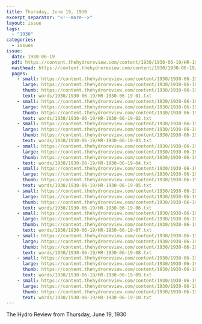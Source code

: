 ```yaml
---
title: Thursday, June 19, 1930
excerpt_separator: "<!--more-->"
layout: issue
tags:
  - "1930"
categories:
  - issues
issue:
  date: 1930-06-19
  pdf: https://content.thehydroreview.com/content/1930/1930-06-19/HR-1930-06-19.pdf
  masthead: https://content.thehydroreview.com/content/1930/1930-06-19/masthead/HR-1930-06-19.jpg
  pages:
    - small: https://content.thehydroreview.com/content/1930/1930-06-19/small/HR-1930-06-19-01.jpg
      large: https://content.thehydroreview.com/content/1930/1930-06-19/large/HR-1930-06-19-01.jpg
      thumb: https://content.thehydroreview.com/content/1930/1930-06-19/thumbnails/HR-1930-06-19-01.jpg
      text: words/1930/1930-06-19/HR-1930-06-19-01.txt
    - small: https://content.thehydroreview.com/content/1930/1930-06-19/small/HR-1930-06-19-02.jpg
      large: https://content.thehydroreview.com/content/1930/1930-06-19/large/HR-1930-06-19-02.jpg
      thumb: https://content.thehydroreview.com/content/1930/1930-06-19/thumbnails/HR-1930-06-19-02.jpg
      text: words/1930/1930-06-19/HR-1930-06-19-02.txt
    - small: https://content.thehydroreview.com/content/1930/1930-06-19/small/HR-1930-06-19-03.jpg
      large: https://content.thehydroreview.com/content/1930/1930-06-19/large/HR-1930-06-19-03.jpg
      thumb: https://content.thehydroreview.com/content/1930/1930-06-19/thumbnails/HR-1930-06-19-03.jpg
      text: words/1930/1930-06-19/HR-1930-06-19-03.txt
    - small: https://content.thehydroreview.com/content/1930/1930-06-19/small/HR-1930-06-19-04.jpg
      large: https://content.thehydroreview.com/content/1930/1930-06-19/large/HR-1930-06-19-04.jpg
      thumb: https://content.thehydroreview.com/content/1930/1930-06-19/thumbnails/HR-1930-06-19-04.jpg
      text: words/1930/1930-06-19/HR-1930-06-19-04.txt
    - small: https://content.thehydroreview.com/content/1930/1930-06-19/small/HR-1930-06-19-05.jpg
      large: https://content.thehydroreview.com/content/1930/1930-06-19/large/HR-1930-06-19-05.jpg
      thumb: https://content.thehydroreview.com/content/1930/1930-06-19/thumbnails/HR-1930-06-19-05.jpg
      text: words/1930/1930-06-19/HR-1930-06-19-05.txt
    - small: https://content.thehydroreview.com/content/1930/1930-06-19/small/HR-1930-06-19-06.jpg
      large: https://content.thehydroreview.com/content/1930/1930-06-19/large/HR-1930-06-19-06.jpg
      thumb: https://content.thehydroreview.com/content/1930/1930-06-19/thumbnails/HR-1930-06-19-06.jpg
      text: words/1930/1930-06-19/HR-1930-06-19-06.txt
    - small: https://content.thehydroreview.com/content/1930/1930-06-19/small/HR-1930-06-19-07.jpg
      large: https://content.thehydroreview.com/content/1930/1930-06-19/large/HR-1930-06-19-07.jpg
      thumb: https://content.thehydroreview.com/content/1930/1930-06-19/thumbnails/HR-1930-06-19-07.jpg
      text: words/1930/1930-06-19/HR-1930-06-19-07.txt
    - small: https://content.thehydroreview.com/content/1930/1930-06-19/small/HR-1930-06-19-08.jpg
      large: https://content.thehydroreview.com/content/1930/1930-06-19/large/HR-1930-06-19-08.jpg
      thumb: https://content.thehydroreview.com/content/1930/1930-06-19/thumbnails/HR-1930-06-19-08.jpg
      text: words/1930/1930-06-19/HR-1930-06-19-08.txt
    - small: https://content.thehydroreview.com/content/1930/1930-06-19/small/HR-1930-06-19-09.jpg
      large: https://content.thehydroreview.com/content/1930/1930-06-19/large/HR-1930-06-19-09.jpg
      thumb: https://content.thehydroreview.com/content/1930/1930-06-19/thumbnails/HR-1930-06-19-09.jpg
      text: words/1930/1930-06-19/HR-1930-06-19-09.txt
    - small: https://content.thehydroreview.com/content/1930/1930-06-19/small/HR-1930-06-19-10.jpg
      large: https://content.thehydroreview.com/content/1930/1930-06-19/large/HR-1930-06-19-10.jpg
      thumb: https://content.thehydroreview.com/content/1930/1930-06-19/thumbnails/HR-1930-06-19-10.jpg
      text: words/1930/1930-06-19/HR-1930-06-19-10.txt
---
```


The Hydro Review from Thursday, June 19, 1930

<!--more-->

